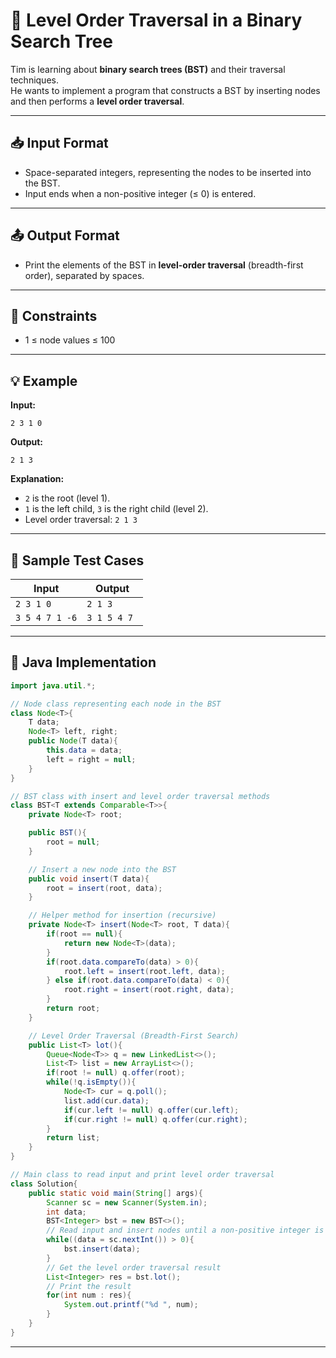 # 🌳 Level Order Traversal in a Binary Search Tree

Tim is learning about **binary search trees (BST)** and their traversal techniques.  
He wants to implement a program that constructs a BST by inserting nodes and then performs a **level order traversal**.

---

## 📥 Input Format

- Space-separated integers, representing the nodes to be inserted into the BST.
- Input ends when a non-positive integer (≤ 0) is entered.

---

## 📤 Output Format

- Print the elements of the BST in **level-order traversal** (breadth-first order), separated by spaces.

---

## 📝 Constraints

- 1 ≤ node values ≤ 100

---

## 💡 Example

**Input:**
```
2 3 1 0
```

**Output:**
```
2 1 3 
```

**Explanation:**  
- `2` is the root (level 1).
- `1` is the left child, `3` is the right child (level 2).
- Level order traversal: `2 1 3`

---

## 🧪 Sample Test Cases

| Input                | Output        |
|----------------------|--------------|
| `2 3 1 0`            | `2 1 3 `     |
| `3 5 4 7 1 -6`       | `3 1 5 4 7 ` |

---

## 🚀 Java Implementation

```java
import java.util.*;

// Node class representing each node in the BST
class Node<T>{
    T data;
    Node<T> left, right;
    public Node(T data){
        this.data = data;
        left = right = null;
    }
}

// BST class with insert and level order traversal methods
class BST<T extends Comparable<T>>{
    private Node<T> root;

    public BST(){
        root = null;
    }

    // Insert a new node into the BST
    public void insert(T data){
        root = insert(root, data);
    }

    // Helper method for insertion (recursive)
    private Node<T> insert(Node<T> root, T data){
        if(root == null){
            return new Node<T>(data);
        }
        if(root.data.compareTo(data) > 0){
            root.left = insert(root.left, data);
        } else if(root.data.compareTo(data) < 0){
            root.right = insert(root.right, data);
        }
        return root;
    }

    // Level Order Traversal (Breadth-First Search)
    public List<T> lot(){
        Queue<Node<T>> q = new LinkedList<>();
        List<T> list = new ArrayList<>();
        if(root != null) q.offer(root);
        while(!q.isEmpty()){
            Node<T> cur = q.poll();
            list.add(cur.data);
            if(cur.left != null) q.offer(cur.left);
            if(cur.right != null) q.offer(cur.right);
        }
        return list;
    }
}

// Main class to read input and print level order traversal
class Solution{
    public static void main(String[] args){
        Scanner sc = new Scanner(System.in);
        int data;
        BST<Integer> bst = new BST<>();
        // Read input and insert nodes until a non-positive integer is entered
        while((data = sc.nextInt()) > 0){
            bst.insert(data);
        }
        // Get the level order traversal result
        List<Integer> res = bst.lot();
        // Print the result
        for(int num : res){
            System.out.printf("%d ", num);
        }
    }
}
```

---
